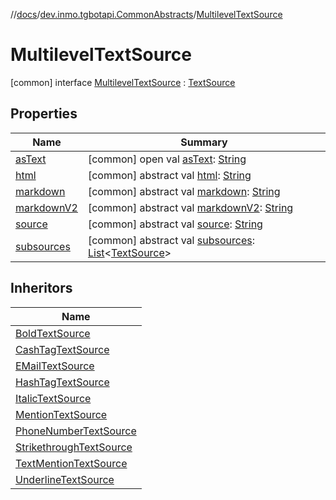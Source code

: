 //[docs](../../../index.md)/[dev.inmo.tgbotapi.CommonAbstracts](../index.md)/[MultilevelTextSource](index.md)



# MultilevelTextSource  
 [common] interface [MultilevelTextSource](index.md) : [TextSource](../-text-source/index.md)   


## Properties  
  
|  Name |  Summary | 
|---|---|
| <a name="dev.inmo.tgbotapi.CommonAbstracts/MultilevelTextSource/asText/#/PointingToDeclaration/"></a>[asText](index.md#%5Bdev.inmo.tgbotapi.CommonAbstracts%2FMultilevelTextSource%2FasText%2F%23%2FPointingToDeclaration%2F%5D%2FProperties%2F625018081)| <a name="dev.inmo.tgbotapi.CommonAbstracts/MultilevelTextSource/asText/#/PointingToDeclaration/"></a> [common] open val [asText](index.md#%5Bdev.inmo.tgbotapi.CommonAbstracts%2FMultilevelTextSource%2FasText%2F%23%2FPointingToDeclaration%2F%5D%2FProperties%2F625018081): [String](https://kotlinlang.org/api/latest/jvm/stdlib/kotlin/-string/index.html)   <br>|
| <a name="dev.inmo.tgbotapi.CommonAbstracts/MultilevelTextSource/html/#/PointingToDeclaration/"></a>[html](index.md#%5Bdev.inmo.tgbotapi.CommonAbstracts%2FMultilevelTextSource%2Fhtml%2F%23%2FPointingToDeclaration%2F%5D%2FProperties%2F625018081)| <a name="dev.inmo.tgbotapi.CommonAbstracts/MultilevelTextSource/html/#/PointingToDeclaration/"></a> [common] abstract val [html](index.md#%5Bdev.inmo.tgbotapi.CommonAbstracts%2FMultilevelTextSource%2Fhtml%2F%23%2FPointingToDeclaration%2F%5D%2FProperties%2F625018081): [String](https://kotlinlang.org/api/latest/jvm/stdlib/kotlin/-string/index.html)   <br>|
| <a name="dev.inmo.tgbotapi.CommonAbstracts/MultilevelTextSource/markdown/#/PointingToDeclaration/"></a>[markdown](index.md#%5Bdev.inmo.tgbotapi.CommonAbstracts%2FMultilevelTextSource%2Fmarkdown%2F%23%2FPointingToDeclaration%2F%5D%2FProperties%2F625018081)| <a name="dev.inmo.tgbotapi.CommonAbstracts/MultilevelTextSource/markdown/#/PointingToDeclaration/"></a> [common] abstract val [markdown](index.md#%5Bdev.inmo.tgbotapi.CommonAbstracts%2FMultilevelTextSource%2Fmarkdown%2F%23%2FPointingToDeclaration%2F%5D%2FProperties%2F625018081): [String](https://kotlinlang.org/api/latest/jvm/stdlib/kotlin/-string/index.html)   <br>|
| <a name="dev.inmo.tgbotapi.CommonAbstracts/MultilevelTextSource/markdownV2/#/PointingToDeclaration/"></a>[markdownV2](index.md#%5Bdev.inmo.tgbotapi.CommonAbstracts%2FMultilevelTextSource%2FmarkdownV2%2F%23%2FPointingToDeclaration%2F%5D%2FProperties%2F625018081)| <a name="dev.inmo.tgbotapi.CommonAbstracts/MultilevelTextSource/markdownV2/#/PointingToDeclaration/"></a> [common] abstract val [markdownV2](index.md#%5Bdev.inmo.tgbotapi.CommonAbstracts%2FMultilevelTextSource%2FmarkdownV2%2F%23%2FPointingToDeclaration%2F%5D%2FProperties%2F625018081): [String](https://kotlinlang.org/api/latest/jvm/stdlib/kotlin/-string/index.html)   <br>|
| <a name="dev.inmo.tgbotapi.CommonAbstracts/MultilevelTextSource/source/#/PointingToDeclaration/"></a>[source](index.md#%5Bdev.inmo.tgbotapi.CommonAbstracts%2FMultilevelTextSource%2Fsource%2F%23%2FPointingToDeclaration%2F%5D%2FProperties%2F625018081)| <a name="dev.inmo.tgbotapi.CommonAbstracts/MultilevelTextSource/source/#/PointingToDeclaration/"></a> [common] abstract val [source](index.md#%5Bdev.inmo.tgbotapi.CommonAbstracts%2FMultilevelTextSource%2Fsource%2F%23%2FPointingToDeclaration%2F%5D%2FProperties%2F625018081): [String](https://kotlinlang.org/api/latest/jvm/stdlib/kotlin/-string/index.html)   <br>|
| <a name="dev.inmo.tgbotapi.CommonAbstracts/MultilevelTextSource/subsources/#/PointingToDeclaration/"></a>[subsources](subsources.md)| <a name="dev.inmo.tgbotapi.CommonAbstracts/MultilevelTextSource/subsources/#/PointingToDeclaration/"></a> [common] abstract val [subsources](subsources.md): [List](https://kotlinlang.org/api/latest/jvm/stdlib/kotlin.collections/-list/index.html)<[TextSource](../-text-source/index.md)>   <br>|


## Inheritors  
  
|  Name | 
|---|
| <a name="dev.inmo.tgbotapi.types.MessageEntity.textsources/BoldTextSource///PointingToDeclaration/"></a>[BoldTextSource](../../dev.inmo.tgbotapi.types.MessageEntity.textsources/-bold-text-source/index.md)|
| <a name="dev.inmo.tgbotapi.types.MessageEntity.textsources/CashTagTextSource///PointingToDeclaration/"></a>[CashTagTextSource](../../dev.inmo.tgbotapi.types.MessageEntity.textsources/-cash-tag-text-source/index.md)|
| <a name="dev.inmo.tgbotapi.types.MessageEntity.textsources/EMailTextSource///PointingToDeclaration/"></a>[EMailTextSource](../../dev.inmo.tgbotapi.types.MessageEntity.textsources/-e-mail-text-source/index.md)|
| <a name="dev.inmo.tgbotapi.types.MessageEntity.textsources/HashTagTextSource///PointingToDeclaration/"></a>[HashTagTextSource](../../dev.inmo.tgbotapi.types.MessageEntity.textsources/-hash-tag-text-source/index.md)|
| <a name="dev.inmo.tgbotapi.types.MessageEntity.textsources/ItalicTextSource///PointingToDeclaration/"></a>[ItalicTextSource](../../dev.inmo.tgbotapi.types.MessageEntity.textsources/-italic-text-source/index.md)|
| <a name="dev.inmo.tgbotapi.types.MessageEntity.textsources/MentionTextSource///PointingToDeclaration/"></a>[MentionTextSource](../../dev.inmo.tgbotapi.types.MessageEntity.textsources/-mention-text-source/index.md)|
| <a name="dev.inmo.tgbotapi.types.MessageEntity.textsources/PhoneNumberTextSource///PointingToDeclaration/"></a>[PhoneNumberTextSource](../../dev.inmo.tgbotapi.types.MessageEntity.textsources/-phone-number-text-source/index.md)|
| <a name="dev.inmo.tgbotapi.types.MessageEntity.textsources/StrikethroughTextSource///PointingToDeclaration/"></a>[StrikethroughTextSource](../../dev.inmo.tgbotapi.types.MessageEntity.textsources/-strikethrough-text-source/index.md)|
| <a name="dev.inmo.tgbotapi.types.MessageEntity.textsources/TextMentionTextSource///PointingToDeclaration/"></a>[TextMentionTextSource](../../dev.inmo.tgbotapi.types.MessageEntity.textsources/-text-mention-text-source/index.md)|
| <a name="dev.inmo.tgbotapi.types.MessageEntity.textsources/UnderlineTextSource///PointingToDeclaration/"></a>[UnderlineTextSource](../../dev.inmo.tgbotapi.types.MessageEntity.textsources/-underline-text-source/index.md)|


